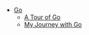 * [Go](./)
  * [A Tour of Go](./a-tour-of-go/README)
  * [My Journey with Go](./my-journey-with-go/README)
